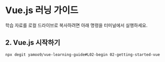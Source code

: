 # Vue.js 러닝 가이드

학습 자료를 로컬 드라이브로 복사하려면 아래 명령을 터미널에서 실행하세요.

## 2. Vue.js 시작하기

```sh
npx degit yamoo9/vue-learning-guide#L02-begin 02-getting-started-vue
```